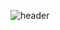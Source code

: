 ![header](https://capsule-render.vercel.app/api?type=waving&color=6FC7E1&height=300&section=header&text=Jinwoo%20Ha&fontSize=90)
